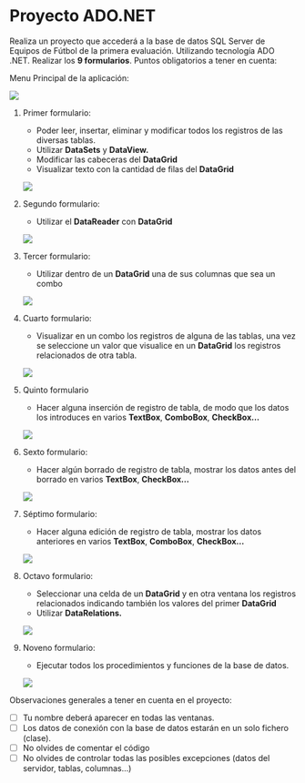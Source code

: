 # Proyecto ADO.NET

Realiza un proyecto que accederá a la base de datos SQL Server de Equipos de Fútbol de la primera evaluación. Utilizando tecnología ADO .NET. Realizar los **9 formularios**.
Puntos obligatorios a tener en cuenta:

Menu Principal de la aplicación:

![](https://github.com/Ayoamaro/Proyecto_ADO.NET/blob/main/docs/images/mainMenu.PNG?raw=true)

1. Primer formulario:
   - Poder leer, insertar, eliminar y modificar todos los registros de las diversas tablas.
   - Utilizar **DataSets** y **DataView.**
   - Modificar las cabeceras del **DataGrid**
   - Visualizar texto con la cantidad de filas del **DataGrid**
   
   ![](https://github.com/Ayoamaro/Proyecto_ADO.NET/blob/main/docs/images/tamperLogs.PNG?raw=true)
   
2. Segundo formulario:
   
   - Utilizar el **DataReader** con **DataGrid**
   
   ![](https://github.com/Ayoamaro/Proyecto_ADO.NET/blob/main/docs/images/readLogs.PNG?raw=true)
   
3. Tercer formulario:
   
   - Utilizar dentro de un **DataGrid** una de sus columnas que sea un combo
   
   ![](https://github.com/Ayoamaro/Proyecto_ADO.NET/blob/main/docs/images/comboDataGrid.PNG?raw=true)
   
4. Cuarto formulario:
   
   - Visualizar en un combo los registros de alguna de las tablas, una vez se seleccione un valor que visualice en un **DataGrid** los registros relacionados de otra tabla.
   
   ![](https://github.com/Ayoamaro/Proyecto_ADO.NET/blob/main/docs/images/comboSelectedDataGrid.PNG?raw=true)
   
5. Quinto formulario
   
   - Hacer alguna inserción de registro de tabla, de modo que los datos los introduces en varios **TextBox**, **ComboBox**, **CheckBox…**
   
   ![](https://github.com/Ayoamaro/Proyecto_ADO.NET/blob/main/docs/images/createLogs.PNG?raw=true)
   
6. Sexto formulario:
   
   - Hacer algún borrado de registro de tabla, mostrar los datos antes del borrado en varios **TextBox**, **CheckBox…**
   
   ![](https://github.com/Ayoamaro/Proyecto_ADO.NET/blob/main/docs/images/deleteLogs.PNG?raw=true)
   
7. Séptimo formulario:
   
   - Hacer alguna edición de registro de tabla, mostrar los datos anteriores en varios **TextBox**, **ComboBox**, **CheckBox…**
   
   ![](https://github.com/Ayoamaro/Proyecto_ADO.NET/blob/main/docs/images/updateLogs.PNG?raw=true)
   
8. Octavo formulario:
   - Seleccionar una celda de un **DataGrid** y en otra ventana los registros relacionados indicando también los valores del primer **DataGrid**
   - Utilizar **DataRelations.**
   
   ![](https://github.com/Ayoamaro/Proyecto_ADO.NET/blob/main/docs/images/twoDataGridRelation.PNG?raw=true)
   
9. Noveno formulario:
   
   - Ejecutar todos los procedimientos y funciones de la base de datos.
   
   ![](https://github.com/Ayoamaro/Proyecto_ADO.NET/blob/main/docs/images/executePyF.PNG?raw=true)

Observaciones generales a tener en cuenta en el proyecto:

- [ ] Tu nombre deberá aparecer en todas las ventanas.
- [ ] Los datos de conexión con la base de datos estarán en un solo fichero (clase).
- [ ] No olvides de comentar el código
- [ ] No olvides de controlar todas las posibles excepciones (datos del servidor, tablas, columnas...)
